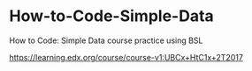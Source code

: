 # How-to-Code-Simple-Data
How to Code: Simple Data course practice using BSL

https://learning.edx.org/course/course-v1:UBCx+HtC1x+2T2017

